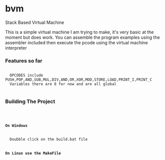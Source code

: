 # bvm
Stack Based Virtual Machine

This is a simple virtual machine I am trying to make, it's very basic at the moment but does work.
You can assemble the program examples using the assembler included then execute the pcode using the virtual machine interpreter

<h3>Features so far</h3>

<pre>
<code>
  OPCODES include PUSH,POP,AND,SUB,MUL,DIV,AND,OR,XOR,MOD,STORE,LOAD,PRINT_I,PRINT_C
  Variables there are 8 for now and are all global
</code>
</pre>

<h3>Building The Project</h3>

<pre>
<code>
  <h4>On Windows</h4>
  Doubble click on the build.bat file
  <h4>On Linux use the MakeFile</h4>
</code>
</pre>
